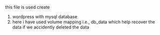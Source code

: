 this file is used create 

1. wordpress with mysql database
2. here i have used volume mapping i.e., db_data which help recover the data if we accidently deleted the data

